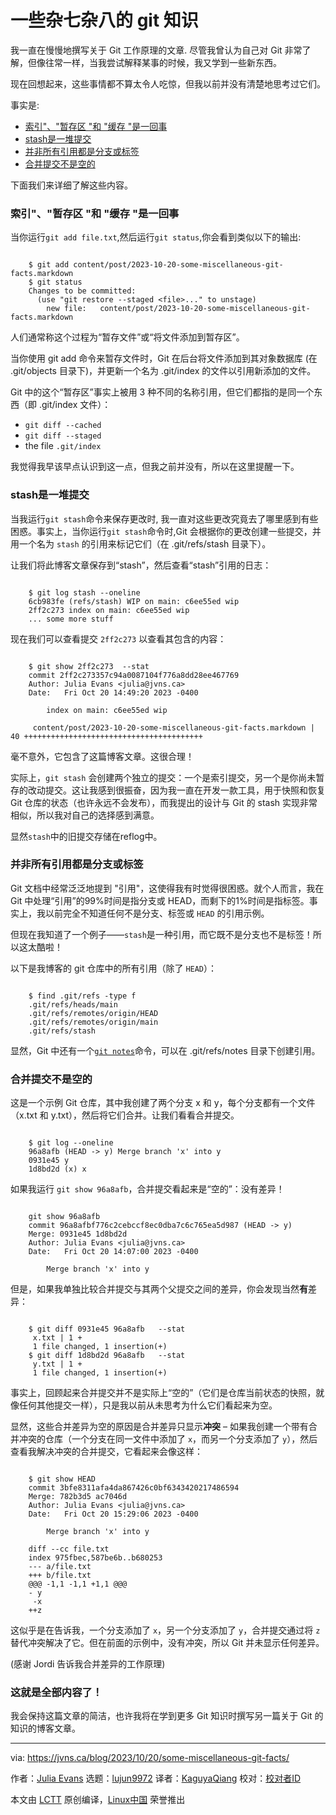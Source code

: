[#]: subject: "Some miscellaneous git facts"
[#]: via: "https://jvns.ca/blog/2023/10/20/some-miscellaneous-git-facts/"
[#]: author: "Julia Evans https://jvns.ca/"
[#]: collector: "lujun9972/lctt-scripts-1693450080"
[#]: translator: "KaguyaQiang"
[#]: reviewer: " "
[#]: publisher: " "
[#]: url: " "

一些杂七杂八的 git 知识
======

我一直在慢慢地撰写关于 Git 工作原理的文章. 尽管我曾认为自己对 Git 非常了解，但像往常一样，当我尝试解释某事的时候，我又学到一些新东西。

现在回想起来，这些事情都不算太令人吃惊，但我以前并没有清楚地思考过它们。

事实是:

  * [索引"、"暂存区 "和 "缓存 "是一回事][1]
  * [stash是一堆提交][2]
  * [并非所有引用都是分支或标签][3]
  * [合并提交不是空的][4]



下面我们来详细了解这些内容。

### 索引"、"暂存区 "和 "缓存 "是一回事

当你运行`git add file.txt`,然后运行`git status`,你会看到类似以下的输出:

```

    $ git add content/post/2023-10-20-some-miscellaneous-git-facts.markdown
    $ git status
    Changes to be committed:
      (use "git restore --staged <file>..." to unstage)
        new file:   content/post/2023-10-20-some-miscellaneous-git-facts.markdown

```

人们通常称这个过程为“暂存文件”或“将文件添加到暂存区”。

当你使用 git add 命令来暂存文件时，Git 在后台将文件添加到其对象数据库 (在 .git/objects 目录下)，并更新一个名为 .git/index 的文件以引用新添加的文件。

Git 中的这个“暂存区”事实上被用 3 种不同的名称引用，但它们都指的是同一个东西（即 .git/index 文件）：

  * `git diff --cached`
  * `git diff --staged`
  * the file `.git/index`



我觉得我早该早点认识到这一点，但我之前并没有，所以在这里提醒一下。

### stash是一堆提交

当我运行`git stash`命令来保存更改时, 我一直对这些更改究竟去了哪里感到有些困惑。事实上，当你运行`git stash`命令时,Git 会根据你的更改创建一些提交，并用一个名为 `stash` 的引用来标记它们（在 .git/refs/stash 目录下）。

让我们将此博客文章保存到“stash”，然后查看“stash”引用的日志：

```

    $ git log stash --oneline
    6cb983fe (refs/stash) WIP on main: c6ee55ed wip
    2ff2c273 index on main: c6ee55ed wip
    ... some more stuff

```

现在我们可以查看提交 `2ff2c273` 以查看其包含的内容：

```

    $ git show 2ff2c273  --stat
    commit 2ff2c273357c94a0087104f776a8dd28ee467769
    Author: Julia Evans <julia@jvns.ca>
    Date:   Fri Oct 20 14:49:20 2023 -0400

        index on main: c6ee55ed wip

     content/post/2023-10-20-some-miscellaneous-git-facts.markdown | 40 ++++++++++++++++++++++++++++++++++++++++

```

毫不意外，它包含了这篇博客文章。这很合理！

实际上，`git stash` 会创建两个独立的提交：一个是索引提交，另一个是你尚未暂存的改动提交。这让我感到很振奋，因为我一直在开发一款工具，用于快照和恢复 Git 仓库的状态（也许永远不会发布），而我提出的设计与 Git 的 stash 实现非常相似，所以我对自己的选择感到满意。

显然`stash`中的旧提交存储在reflog中。

### 并非所有引用都是分支或标签

Git 文档中经常泛泛地提到 "引用"，这使得我有时觉得很困惑。就个人而言，我在 Git 中处理“引用”的99%时间是指分支或 HEAD，而剩下的1%时间是指标签。事实上，我以前完全不知道任何不是分支、标签或 `HEAD` 的引用示例。

但现在我知道了一个例子——`stash`是一种引用，而它既不是分支也不是标签！所以这太酷啦！

以下是我博客的 git 仓库中的所有引用（除了 `HEAD`）：

```

    $ find .git/refs -type f
    .git/refs/heads/main
    .git/refs/remotes/origin/HEAD
    .git/refs/remotes/origin/main
    .git/refs/stash

```

显然，Git 中还有一个[`git notes`][5]命令，可以在 .git/refs/notes 目录下创建引用。

### 合并提交不是空的

这是一个示例 Git 仓库，其中我创建了两个分支 x 和 y，每个分支都有一个文件（x.txt 和 y.txt），然后将它们合并。让我们看看合并提交。

```

    $ git log --oneline
    96a8afb (HEAD -> y) Merge branch 'x' into y
    0931e45 y
    1d8bd2d (x) x

```

如果我运行 `git show 96a8afb`，合并提交看起来是“空的”：没有差异！

```

    git show 96a8afb
    commit 96a8afbf776c2cebccf8ec0dba7c6c765ea5d987 (HEAD -> y)
    Merge: 0931e45 1d8bd2d
    Author: Julia Evans <julia@jvns.ca>
    Date:   Fri Oct 20 14:07:00 2023 -0400

        Merge branch 'x' into y

```

但是，如果我单独比较合并提交与其两个父提交之间的差异，你会发现当然**有**差异：

```

    $ git diff 0931e45 96a8afb   --stat
     x.txt | 1 +
     1 file changed, 1 insertion(+)
    $ git diff 1d8bd2d 96a8afb   --stat
     y.txt | 1 +
     1 file changed, 1 insertion(+)

```

事实上，回顾起来合并提交并不是实际上“空的”（它们是仓库当前状态的快照，就像任何其他提交一样），只是我以前从未思考为什么它们看起来为空。

显然，这些合并差异为空的原因是合并差异只显示**冲突** – 如果我创建一个带有合并冲突的仓库（一个分支在同一文件中添加了 `x`，而另一个分支添加了 `y`），然后查看我解决冲突的合并提交，它看起来会像这样：

```

    $ git show HEAD
    commit 3bfe8311afa4da867426c0bf6343420217486594
    Merge: 782b3d5 ac7046d
    Author: Julia Evans <julia@jvns.ca>
    Date:   Fri Oct 20 15:29:06 2023 -0400

        Merge branch 'x' into y

    diff --cc file.txt
    index 975fbec,587be6b..b680253
    --- a/file.txt
    +++ b/file.txt
    @@@ -1,1 -1,1 +1,1 @@@
    - y
     -x
    ++z

```

这似乎是在告诉我，一个分支添加了 `x`，另一个分支添加了 `y`，合并提交通过将 `z` 替代冲突解决了它。但在前面的示例中，没有冲突，所以 Git 并未显示任何差异。

(感谢 Jordi 告诉我合并差异的工作原理)

### 这就是全部内容了！

我会保持这篇文章的简洁，也许我将在学到更多 Git 知识时撰写另一篇关于 Git 的知识的博客文章。

--------------------------------------------------------------------------------

via: https://jvns.ca/blog/2023/10/20/some-miscellaneous-git-facts/

作者：[Julia Evans][a]
选题：[lujun9972][b]
译者：[KaguyaQiang][c]
校对：[校对者ID](https://github.com/校对者ID)

本文由 [LCTT](https://github.com/LCTT/TranslateProject) 原创编译，[Linux中国](https://linux.cn/) 荣誉推出

[a]: https://jvns.ca/
[b]: https://github.com/lujun9972
[c]: https://github.com/KaguyaQiang
[1]: tmp.0vBZr0yeF0#the-index-staging-area-and-cached-are-all-the-same-thing
[2]: tmp.0vBZr0yeF0#the-stash-is-a-bunch-of-commits
[3]: tmp.0vBZr0yeF0#not-all-references-are-branches-or-tags
[4]: tmp.0vBZr0yeF0#merge-commits-aren-t-empty
[5]: https://tylercipriani.com/blog/2022/11/19/git-notes-gits-coolest-most-unloved-feature/
